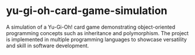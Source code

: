 # yu-gi-oh-card-game-simulation
A simulation of a Yu-Gi-Oh! card game demonstrating object-oriented programming concepts such as inheritance and polymorphism. The project is implemented in multiple programming languages to showcase versatility and skill in software development.

